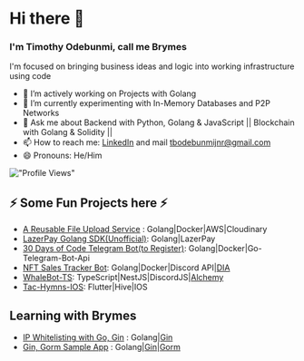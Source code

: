 # Hi there 👋

### I'm Timothy Odebunmi, call me Brymes

I'm focused on bringing business ideas and logic into working infrastructure using code

- 🔭 I’m actively working on Projects with Golang
- 🌱 I’m currently experimenting with In-Memory Databases and P2P Networks
- 💬 Ask me about Backend with Python, Golang & JavaScript || Blockchain with Golang & Solidity || 
- 📫 How to reach me: [LinkedIn](https://www.linkedin.com/in/timothy-odebunmi-b033631bb/) and mail [tbodebunmijnr@gmail.com](mailto:tbodebunmijnr@gmail.com)
- 😄 Pronouns: He/Him
<!-- - 👯 I’m looking to collaborate on ...
- 🤔 I’m looking for help with ... -->
!["Profile Views"](https://komarev.com/ghpvc/?username=Brymes&label=Profile%20views&color=0e75b6&style=flat "Profile Views")
<!-- - ⚡ Fun fact: ... -->

## ⚡ Some Fun Projects here ⚡

- [A Reusable File Upload Service](https://github.com/Brymes/Reusable-File-Upload-Service) : Golang|Docker|AWS|Cloudinary
- [LazerPay Golang SDK(Unofficial)](https://github.com/Brymes/Go-LazerPay): Golang|LazerPay
- [30 Days of Code Telegram Bot(to Register)](https://github.com/Brymes/30-Days-of-Code-Telegram-Bot): Golang|Docker|Go-Telegram-Bot-Api
- [NFT Sales Tracker Bot](https://github.com/Brymes/NFT-Sales-Discord-Bot): Golang|Docker|Discord API|[DIA](https://app.diadata.org/nft-data)
- [WhaleBot-TS](https://github.com/Brymes/WhaleBot-TS): TypeScript|NestJS|DiscordJS|[Alchemy](https://docs.alchemy.com/reference/address-activity-webhook)
- [Tac-Hymns-IOS](https://github.com/Brymes/TAC-Hymns-IOS): Flutter|Hive|IOS

## Learning with Brymes

- [IP Whitelisting with Go, Gin](https://gist.github.com/Brymes/00e51eecbe461561e6c786ba4c116d09) : Golang|[Gin](https://github.com/gin-gonic/gin)
- [Gin, Gorm  Sample App](https://gist.github.com/Brymes/c34809ada9d7613a401b29abd294059d) : Golang|[Gin](https://github.com/gin-gonic/gin)|[Gorm](https://gorm.io)
